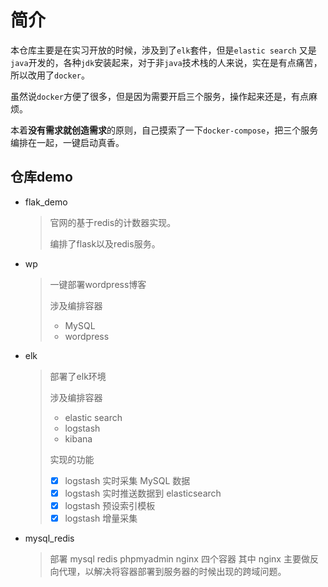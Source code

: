 # 简介

本仓库主要是在实习开放的时候，涉及到了`elk`套件，但是`elastic search` 又是`java`开发的，各种`jdk`安装起来，对于非`java`技术栈的人来说，实在是有点痛苦，所以改用了`docker`。

虽然说`docker`方便了很多，但是因为需要开启三个服务，操作起来还是，有点麻烦。

本着**没有需求就创造需求**的原则，自己摸索了一下`docker-compose`，把三个服务编排在一起，一键启动真香。



## 仓库demo

* flak_demo

  > 官网的基于redis的计数器实现。
  >
  > 编排了flask以及redis服务。

* wp

  > 一键部署wordpress博客
  >
  > 涉及编排容器
  >
  > - MySQL
  > - wordpress

* elk

  > 部署了elk环境
  >
  > 涉及编排容器
  >
  > - elastic search
  > - logstash
  > - kibana
  >
  > 实现的功能
  >
  > - [x] logstash 实时采集 MySQL 数据
  > - [x] logstash 实时推送数据到 elasticsearch
  > - [x] logstash 预设索引模板
  > - [x] logstash 增量采集

* mysql_redis

	> 部署 mysql redis phpmyadmin nginx 四个容器
	> 其中 nginx 主要做反向代理，以解决将容器部署到服务器的时候出现的跨域问题。
	
